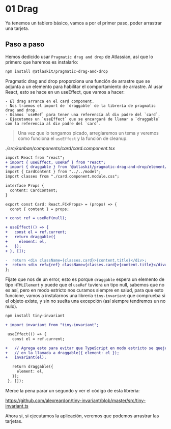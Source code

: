 # 01 Drag

Ya tenemos un tablero básico, vamos a por el primer paso, poder arrastrar una tarjeta.

## Paso a paso

Hemos dedicido usar `Pragmatic drag and drop` de Atlassian, así que lo primero que haremos es instalarlo:

```bash
npm install @atlaskit/pragmatic-drag-and-drop
```

Pragmatic drag and drop proporciona una función de arrastre que se adjunta a un elemento para habilitar el comportamiento de arrastre. Al usar React, esto se hace en un useEffect, que vamos a hacer:

    - El drag arranca en el card component.
    - Nos traemos el import de `draggable` de la librería de pragmatic drag and drop.
    - Usamos `useRef` para tener una referencía al div padre del `card`.
    - Ejecutamos un `useEffect` que se encargará de llamar a `draggable` con la referencia al div padre del `card`.

> Una vez que lo tengamos picado, arreglaremos un tema y veremos como funciona el `useEffect` y la función de cleanup.

_./src/kanban/components/card/card.component.tsx_

```diff
import React from "react";
+ import { useEffect, useRef } from "react";
+ import { draggable } from '@atlaskit/pragmatic-drag-and-drop/element/adapter';
import { CardContent } from "../../model";
import classes from "./card.component.module.css";

interface Props {
  content: CardContent;
}

export const Card: React.FC<Props> = (props) => {
  const { content } = props;

+ const ref = useRef(null);

+ useEffect(() => {
+   const el = ref.current;
+   return draggable({
+     element: el,
+   });
+ }, []);

-  return <div className={classes.card}>{content.title}</div>;
+  return <div ref={ref} className={classes.card}>{content.title}</div>;
};
```

Fijate que nos de un error, esto es porque `draggable` espera un elemento de tipo `HTMLElement` y puede que el `useRef` tuviera un tipo null, sabemos que no es así, pero en modo estricto nos curamos siempre en salud, para que esto funcione, vamos a instalarnos una librería `tiny-invariant` que comprueba si el objeto existe, y sin no suelta una excepción (así siempre tendremos un no nulo).

```bash
npm install tiny-invariant
```

```diff
+ import invariant from "tiny-invariant";

 useEffect(() => {
   const el = ref.current;

+   // Agrega esto para evitar que TypeScript en modo estricto se queje sobre null
+   // en la llamada a draggable({ element: el });
+   invariant(el);

   return draggable({
     element: el,
   });
 }, []);
```

Merce la pena parar un segundo y ver el código de esta librería:

https://github.com/alexreardon/tiny-invariant/blob/master/src/tiny-invariant.ts

Ahora si, si ejecutamos la aplicación, veremos que podemos arrastrar las tarjetas.
